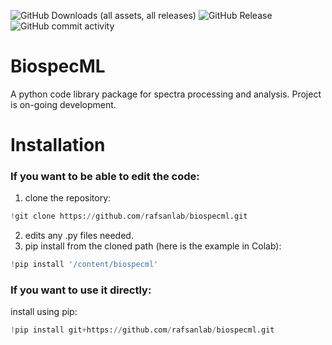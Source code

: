 ![GitHub Downloads (all assets, all releases)](https://img.shields.io/github/downloads/rafsanlab/biospecml/total)
![GitHub Release](https://img.shields.io/github/v/release/rafsanlab/biospecml)
![GitHub commit activity](https://img.shields.io/github/commit-activity/y/rafsanlab/biospecml)

# BiospecML
A python code library package for spectra processing and analysis. Project is on-going development.

# Installation

### If you want to be able to edit the code:

1. clone the repository:
  ```python
  !git clone https://github.com/rafsanlab/biospecml.git
  ```
2. edits any .py files needed.
3. pip install from the cloned path (here is the example in Colab):
  ```python
  !pip install '/content/biospecml'
  ```
### If you want to use it directly:
install using pip:
  ```python
  !pip install git+https://github.com/rafsanlab/biospecml.git
  ```
